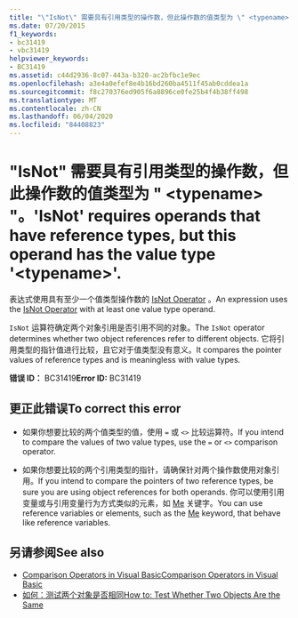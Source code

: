 ```yaml
---
title: "\"IsNot\" 需要具有引用类型的操作数，但此操作数的值类型为 \" <typename> \"。"
ms.date: 07/20/2015
f1_keywords:
- bc31419
- vbc31419
helpviewer_keywords:
- BC31419
ms.assetid: c44d2936-8c07-443a-b320-ac2bfbc1e9ec
ms.openlocfilehash: a3e4a0efef8e4b16bd260ba4511f45ab0cddea1a
ms.sourcegitcommit: f8c270376ed905f6a8896ce0fe25b4f4b38ff498
ms.translationtype: MT
ms.contentlocale: zh-CN
ms.lasthandoff: 06/04/2020
ms.locfileid: "84408823"
---
```

# <a name="isnot-requires-operands-that-have-reference-types-but-this-operand-has-the-value-type-typename"></a><span data-ttu-id="4f60f-102">"IsNot" 需要具有引用类型的操作数，但此操作数的值类型为 " \<typename> "。</span><span class="sxs-lookup"><span data-stu-id="4f60f-102">'IsNot' requires operands that have reference types, but this operand has the value type '\<typename>'.</span></span>
<span data-ttu-id="4f60f-103">表达式使用具有至少一个值类型操作数的 [IsNot Operator](../language-reference/operators/isnot-operator.md) 。</span><span class="sxs-lookup"><span data-stu-id="4f60f-103">An expression uses the [IsNot Operator](../language-reference/operators/isnot-operator.md) with at least one value type operand.</span></span>  
  
 <span data-ttu-id="4f60f-104">`IsNot` 运算符确定两个对象引用是否引用不同的对象。</span><span class="sxs-lookup"><span data-stu-id="4f60f-104">The `IsNot` operator determines whether two object references refer to different objects.</span></span> <span data-ttu-id="4f60f-105">它将引用类型的指针值进行比较，且它对于值类型没有意义。</span><span class="sxs-lookup"><span data-stu-id="4f60f-105">It compares the pointer values of reference types and is meaningless with value types.</span></span>  
  
 <span data-ttu-id="4f60f-106">**错误 ID：** BC31419</span><span class="sxs-lookup"><span data-stu-id="4f60f-106">**Error ID:** BC31419</span></span>  
  
## <a name="to-correct-this-error"></a><span data-ttu-id="4f60f-107">更正此错误</span><span class="sxs-lookup"><span data-stu-id="4f60f-107">To correct this error</span></span>  
  
- <span data-ttu-id="4f60f-108">如果你想要比较的两个值类型的值，使用 `=` 或 `<>` 比较运算符。</span><span class="sxs-lookup"><span data-stu-id="4f60f-108">If you intend to compare the values of two value types, use the `=` or `<>` comparison operator.</span></span>  
  
- <span data-ttu-id="4f60f-109">如果你想要比较的两个引用类型的指针，请确保针对两个操作数使用对象引用。</span><span class="sxs-lookup"><span data-stu-id="4f60f-109">If you intend to compare the pointers of two reference types, be sure you are using object references for both operands.</span></span> <span data-ttu-id="4f60f-110">你可以使用引用变量或与引用变量行为方式类似的元素，如 [Me](../programming-guide/program-structure/me-my-mybase-and-myclass.md#me) 关键字。</span><span class="sxs-lookup"><span data-stu-id="4f60f-110">You can use reference variables or elements, such as the [Me](../programming-guide/program-structure/me-my-mybase-and-myclass.md#me) keyword, that behave like reference variables.</span></span>  
  
## <a name="see-also"></a><span data-ttu-id="4f60f-111">另请参阅</span><span class="sxs-lookup"><span data-stu-id="4f60f-111">See also</span></span>

- [<span data-ttu-id="4f60f-112">Comparison Operators in Visual Basic</span><span class="sxs-lookup"><span data-stu-id="4f60f-112">Comparison Operators in Visual Basic</span></span>](../programming-guide/language-features/operators-and-expressions/comparison-operators.md)
- [<span data-ttu-id="4f60f-113">如何：测试两个对象是否相同</span><span class="sxs-lookup"><span data-stu-id="4f60f-113">How to: Test Whether Two Objects Are the Same</span></span>](../programming-guide/language-features/operators-and-expressions/how-to-test-whether-two-objects-are-the-same.md)
